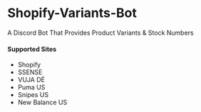 # Shopify-Variants-Bot
A Discord Bot That Provides Product Variants & Stock Numbers

#### Supported Sites
- Shopify
- SSENSE
- VUJA DÉ
- Puma US
- Snipes US
- New Balance US
